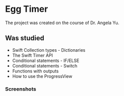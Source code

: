 
# Egg Timer
The project was created on the course of Dr. Angela Yu.

## Was studied

* Swift Collection types - Dictionaries
* The Swift Timer API
* Conditional statements - IF/ELSE
* Conditional statements - Switch
* Functions with outputs
* How to use the ProgressView

### Screenshots
